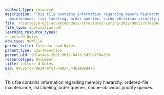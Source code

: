 ```yaml
---
content_type: resource
description: 'This file contains information regarding memory hierarchy: ordered-file
  maintenance, list labeling, order queries, cache-oblivious priority queues.'
file: /courses/6-851-advanced-data-structures-spring-2012/98c257c7de34afc14803544b1e80d47d_MIT6_851S12_Lec8.pdf
file_type: application/pdf
learning_resource_types:
- Lecture Notes
ocw_type: OCWFile
parent_title: Calendar and Notes
parent_type: CourseSection
parent_uid: 9d1ac4aa-2b01-9b19-847d-5dfcd274a338
resourcetype: Document
title: Lecture 8 Notes
uid: 98c257c7-de34-afc1-4803-544b1e80d47d
---
```

This file contains information regarding memory hierarchy: ordered-file maintenance, list labeling, order queries, cache-oblivious priority queues.

